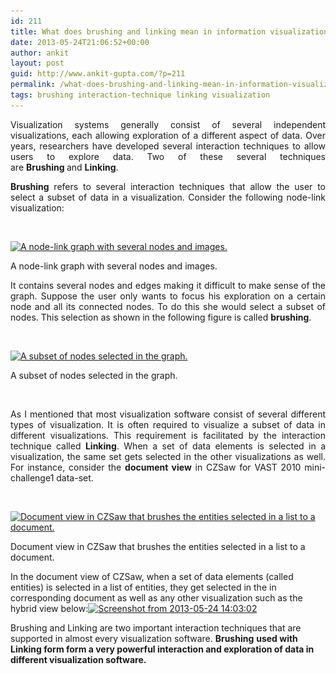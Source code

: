 ```yaml
---
id: 211
title: What does brushing and linking mean in information visualization?
date: 2013-05-24T21:06:52+00:00
author: ankit
layout: post
guid: http://www.ankit-gupta.com/?p=211
permalink: /what-does-brushing-and-linking-mean-in-information-visualization/
tags: brushing interaction-technique linking visualization
---
```

<p style="text-align: justify;">
  Visualization systems generally consist of several independent visualizations, each allowing exploration of a different aspect of data. Over years, researchers have developed several interaction techniques to allow users to explore data. Two of these several techniques are <strong>Brushing </strong>and <strong>Linking</strong>.
</p>

<!--more-->

<p style="text-align: justify;">
  <strong>Brushing</strong> refers to several interaction techniques that allow the user to select a subset of data in a visualization. Consider the following node-link visualization:
</p>

&nbsp;

<div id="attachment_212"   class="wp-caption alignnone">
  <a href="/uploads/2013/05/Screenshot-from-2013-05-24-131159.png"><img class="size-full wp-image-212" alt="A node-link graph with several nodes and images." src="/uploads/2013/05/Screenshot-from-2013-05-24-131159.png"   height="667" srcset="/uploads/2013/05/Screenshot-from-2013-05-24-131159.png 724w, /uploads/2013/05/Screenshot-from-2013-05-24-131159-300x276.png 300w, /uploads/2013/05/Screenshot-from-2013-05-24-131159-325x300.png 325w" sizes="(max-width: 724px) 100vw, 724px" /></a>

  <p class="wp-caption-text">
    A node-link graph with several nodes and images.
  </p>
</div>

<p style="text-align: justify;">
  It contains several nodes and edges making it difficult to make sense of the graph. Suppose the user only wants to focus his exploration on a certain node and all its connected nodes. To do this she would select a subset of nodes. This selection as shown in the following figure is called <strong>brushing</strong>.
</p>

&nbsp;

<div id="attachment_214"   class="wp-caption alignnone">
  <a href="/uploads/2013/05/Screenshot-from-2013-05-24-131237.png"><img class="size-full wp-image-214" alt="A subset of nodes selected in the graph." src="/uploads/2013/05/Screenshot-from-2013-05-24-131237.png"   height="678" srcset="/uploads/2013/05/Screenshot-from-2013-05-24-131237.png 678w, /uploads/2013/05/Screenshot-from-2013-05-24-131237-150x150.png 150w, /uploads/2013/05/Screenshot-from-2013-05-24-131237-300x300.png 300w" sizes="(max-width: 678px) 100vw, 678px" /></a>

  <p class="wp-caption-text">
    A subset of nodes selected in the graph.
  </p>
</div>

&nbsp;

<p style="text-align: justify;">
  As I mentioned that most visualization software consist of several different types of visualization. It is often required to visualize a subset of data in different visualizations. This requirement is facilitated by the interaction technique called <strong>Linking</strong>. When a set of data elements is selected in a visualization, the same set gets selected in the other visualizations as well. For instance, consider the <strong>document view</strong> in CZSaw for VAST 2010 mini-challenge1 data-set.
</p>

&nbsp;

<div id="attachment_215"   class="wp-caption alignnone">
  <a href="/uploads/2013/05/Screenshot-from-2013-05-24-135700.png"><img class="size-large wp-image-215" alt="Document view in CZSaw that brushes the entities selected in a list to a document." src="/uploads/2013/05/Screenshot-from-2013-05-24-135700-1024x435.png"   height="256" srcset="/uploads/2013/05/Screenshot-from-2013-05-24-135700-1024x435.png 1024w, /uploads/2013/05/Screenshot-from-2013-05-24-135700-300x127.png 300w, /uploads/2013/05/Screenshot-from-2013-05-24-135700-500x212.png 500w, /uploads/2013/05/Screenshot-from-2013-05-24-135700.png 1295w" sizes="(max-width: 604px) 100vw, 604px" /></a>

  <p class="wp-caption-text">
    Document view in CZSaw that brushes the entities selected in a list to a document.
  </p>
</div>

In the document view of CZSaw, when a set of data elements (called entities) is selected in a list of entities, they get selected in the in corresponding document as well as any other visualization such as the hybrid view below:[<img class="alignnone size-full wp-image-216" alt="Screenshot from 2013-05-24 14:03:02" src="/uploads/2013/05/Screenshot-from-2013-05-24-140302.png"   height="615" srcset="/uploads/2013/05/Screenshot-from-2013-05-24-140302.png 754w, /uploads/2013/05/Screenshot-from-2013-05-24-140302-300x244.png 300w, /uploads/2013/05/Screenshot-from-2013-05-24-140302-367x300.png 367w" sizes="(max-width: 754px) 100vw, 754px" />](/uploads/2013/05/Screenshot-from-2013-05-24-140302.png)

Brushing and Linking are two important interaction techniques that are supported in almost every visualization software. **Brushing** **used with Linking form form a very powerful interaction and exploration of data in different visualization software.**
